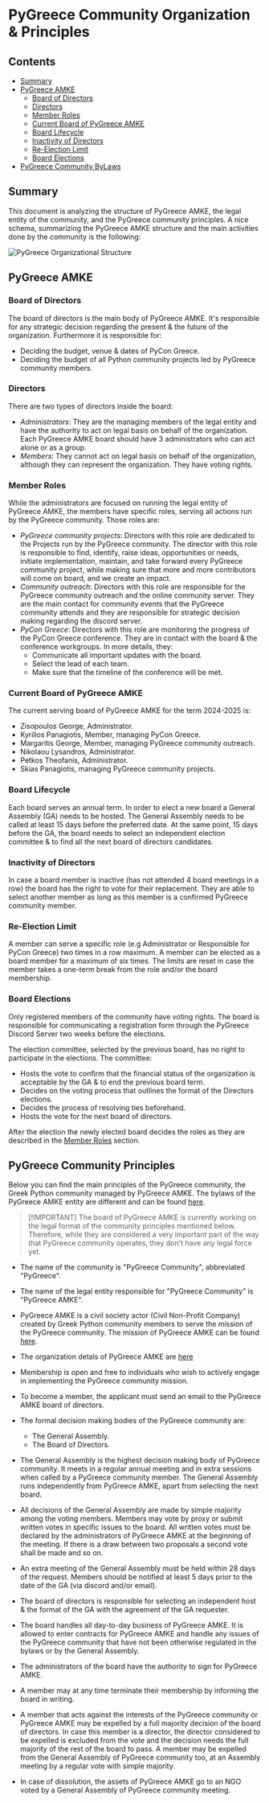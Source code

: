 # PyGreece Community Organization & Principles

## Contents

- [Summary](#summary)
- [PyGreece AMKE](#pygreece-amke)
  - [Board of Directors](#board-of-directors)
  - [Directors](#directors)
  - [Member Roles](#member-roles)
  - [Current Board of PyGreece AMKE](#current-board-of-pygreece-amke)
  - [Board Lifecycle](#board-lifecycle)
  - [Inactivity of Directors](#inactivity-of-directors)
  - [Re-Election Limit](#re-election-limit)
  - [Board Elections](#board-elections)
- [PyGreece Community ByLaws](#pygreece-community-bylaws)

## Summary

This document is analyzing the structure of PyGreece AMKE, the legal entity of the
community, and the PyGreece community principles. A nice schema, summarizing the PyGreece
AMKE structure and the main activities done by the community is the following:

![PyGreece Organizational Structure](../../assets/img/pygreece_organizational_structure.jpg)

## PyGreece AMKE

### Board of Directors

The board of directors is the main body of PyGreece AMKE. It's responsible for any
strategic decision regarding the present & the future of the organization. Furthermore it
is responsible for:

- Deciding the budget, venue & dates of PyCon Greece.
- Deciding the budget of all Python community projects led by PyGreece community members.

### Directors

There are two types of directors inside the board:

- _Administrators_: They are the managing members of the legal entity and have the
  authority to act on legal basis on behalf of the organization. Each PyGreece AMKE board
  should have 3 administrators who can act alone or as a group.
- _Members_: They cannot act on legal basis on behalf of the organization, although they
  can represent the organization. They have voting rights.

### Member Roles

While the administrators are focused on running the legal entity of PyGreece AMKE, the
members have specific roles, serving all actions run by the PyGreece community. Those
roles are:

- _PyGreece community projects_: Directors with this role are dedicated to the Projects
  run by the PyGreece community. The director with this role is responsible to find,
  identify, raise ideas, opportunities or needs, initiate implementation, maintain, and
  take forward every PyGreece community project, while making sure that more and more
  contributors will come on board, and we create an impact.
- _Community outreach_: Directors with this role are responsible for the PyGreece
  community outreach and the online community server. They are the main contact for
  community events that the PyGreece community attends and they are responsible for
  strategic decision making regarding the discord server.
- _PyCon Greece_: Directors with this role are monitoring the progress of the PyCon Greece
  conference. They are in contact with the board & the conference workgroups. In more
  details, they:
  - Communicate all important updates with the board.
  - Select the lead of each team.
  - Make sure that the timeline of the conference will be met.

### Current Board of PyGreece AMKE

The current serving board of PyGreece AMKE for the term 2024-2025 is:

- Zisopoulos George, Administrator.
- Kyrillos Panagiotis, Member, managing PyCon Greece.
- Margaritis George, Member, managing PyGreece community outreach.
- Nikolaou Lysandros, Administrator.
- Petkos Theofanis, Administrator.
- Skias Panagiotis, managing PyGreece community projects.

### Board Lifecycle

Each board serves an annual term. In order to elect a new board a General Assembly (GA)
needs to be hosted. The General Assembly needs to be called at least 15 days before the
preferred date. At the same point, 15 days before the GA, the board needs to select an
independent election committee & to find all the next board of directors candidates.

### Inactivity of Directors

In case a board member is inactive (has not attended 4 board meetings in a row) the board
has the right to vote for their replacement. They are able to select another member as
long as this member is a confirmed PyGreece community member.

### Re-Election Limit

A member can serve a specific role (e.g Administrator or Responsible for PyCon Greece) two
times in a row maximum. A member can be elected as a board member for a maximum of six
times. The limits are reset in case the member takes a one-term break from the role and/or
the board membership.

### Board Elections

Only registered members of the community have voting rights. The board is responsible for
communicating a registration form through the PyGreece Discord Server two weeks before the
elections.

The election committee, selected by the previous board, has no right to participate in the
elections. The committee:

- Hosts the vote to confirm that the financial status of the organization is acceptable by
  the GA & to end the previous board term.
- Decides on the voting process that outlines the format of the Directors elections.
- Decides the process of resolving ties beforehand.
- Hosts the vote for the next board of directors.

After the election the newly elected board decides the roles as they are described in the
[Member Roles](#member-roles) section.

## PyGreece Community Principles

Below you can find the main principles of the PyGreece community, the Greek Python
community managed by PyGreece AMKE. The bylaws of the PyGreece AMKE entity are different
and can be found [here](https://publicity.businessportal.gr/company/180308907000).

> [!IMPORTANT] The board of PyGreece AMKE is currently working on the legal format of the
> community principles mentioned below. Therefore, while they are considered a very
> important part of the way that PyGreece community operates, they don't have any legal
> force yet.

- The name of the community is "PyGreece Community", abbreviated "PyGreece".

- The name of the legal entity responsible for "PyGreece Community" is "PyGreece AMKE".

- PyGreece AMKE is a civil society actor (Civil Non-Profit Company) created by Greek
  Python community members to serve the mission of the PyGreece community. The mission of
  PyGreece AMKE can be found [here](../about/en.md#mission).

- The organization detals of PyGreece AMKE are [here](../about/en.md#organization-details)

- Membership is open and free to individuals who wish to actively engage in implementing
  the PyGreece community mission.

- To become a member, the applicant must send an email to the PyGreece AMKE board of directors.

<!-- TODO: Provide a form for member registration -->

- The formal decision making bodies of the PyGreece community are:

  - The General Assembly.
  - The Board of Directors.

- The General Assembly is the highest decision making body of PyGreece community. It meets
  in a regular annual meeting and in extra sessions when called by a PyGreece community
  member. The General Assembly runs independently from PyGreece AMKE, apart from
  selecting the next board.

- All decisions of the General Assembly are made by simple majority among the voting
  members. Members may vote by proxy or submit written votes in specific issues to the
  board. All written votes must be declared by the administrators of PyGreece AMKE at the
  beginning of the meeting. If there is a draw between two proposals a second vote shall
  be made and so on.

- An extra meeting of the General Assembly must be held within 28 days of the request.
  Members should be notified at least 5 days prior to the date of the GA (via discord
  and/or email).

- The board of directors is responsible for selecting an independent host & the format of the
  GA with the agreement of the GA requester.

- The board handles all day-to-day business of PyGreece AMKE. It is allowed to enter
  contracts for PyGreece AMKE and handle any issues of the PyGreece community that have
  not been otherwise regulated in the bylaws or by the General Assembly.

- The administrators of the board have the authority to sign for PyGreece AMKE.

- A member may at any time terminate their membership by informing the board in writing.

- A member that acts against the interests of the PyGreece community or PyGreece AMKE may be
  expelled by a full majority decision of the board of directors. In case this member is
  a director, the director considered to be expelled is excluded from the vote and the
  decision needs the full majority of the rest of the board to pass. A member may be
  expelled from the General Assembly of PyGreece community too, at an Assembly meeting by
  a regular vote with simple majority.

- In case of dissolution, the assets of PyGreece AMKE go to an NGO voted by a General
  Assembly of PyGreece community meeting.
